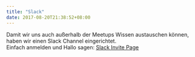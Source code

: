 ```yaml
---
title: "Slack"
date: 2017-08-20T21:38:52+08:00
---
```


Damit wir uns auch außerhalb der Meetups Wissen austauschen können, haben wir einen Slack Channel eingerichtet.  
Einfach anmelden und Hallo sagen: [Slack Invite Page](https://join.slack.com/t/dotnetdevsaustria/shared_invite/enQtMjcyNTA1NjMxNjg2LTEwYWE0NjY4YTg4YWM5ZmNhMDJkZWY4YjE5YmZjNTY5ZDVkMGVkYzU3ODI1OTA5ODAzMzg3OTkwZWU3ODU3NDk)
